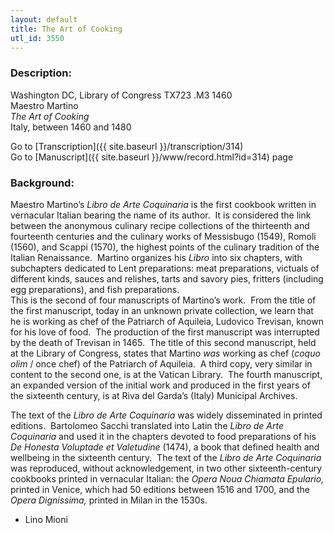 ```yaml
---
layout: default
title: The Art of Cooking
utl_id: 3550
---
```


###  Description:

Washington DC, Library of Congress TX723 .M3 1460<br>
Maestro Martino<br>
_The Art of Cooking_<br>
Italy, between 1460 and 1480

Go to [Transcription]({{ site.baseurl }}/transcription/314)<br>
Go to [Manuscript]({{ site.baseurl }}/www/record.html?id=314) page 

###  Background:

Maestro Martino’s _Libro de Arte Coquinaria_ is the first cookbook written in vernacular Italian bearing the name of its author.  It is considered the link between the anonymous culinary recipe collections of the thirteenth and fourteenth centuries and the culinary works of Messisbugo (1549), Romoli (1560), and Scappi (1570), the highest points of the culinary tradition of the Italian Renaissance.  Martino organizes his _Libro_ into six chapters, with subchapters dedicated to Lent preparations: meat preparations, victuals of different kinds, sauces and relishes, tarts and savory pies, fritters (including egg preparations), and fish preparations.     <br>
This is the second of four manuscripts of Martino’s work.  From the title of the first manuscript, today in an unknown private collection, we learn that he is working as chef of the Patriarch of Aquileia, Ludovico Trevisan, known for his love of food.  The production of the first manuscript was interrupted by the death of Trevisan in 1465.  The title of this second manuscript, held at the Library of Congress, states that Martino _was_ working as chef (_coquo olim_ / once chef) of the Patriarch of Aquileia.  A third copy, very similar in content to the second one, is at the Vatican Library.  The fourth manuscript, an expanded version of the initial work and produced in the first years of the sixteenth century, is at Riva del Garda’s (Italy) Municipal Archives.

The text of the _Libro de Arte Coquinaria_ was widely disseminated in printed editions.  Bartolomeo Sacchi translated into Latin the _Libro de Arte Coquinaria_ and used it in the chapters devoted to food preparations of his _De Honesta Voluptade et Valetudine_ (1474), a book that defined health and wellbeing in the sixteenth century.  The text of the _Libro de Arte Coquinaria_ was reproduced, without acknowledgement, in two other sixteenth-century cookbooks printed in vernacular Italian: the _Opera Noua Chiamata Epulario,_ printed in Venice, which had 50 editions between 1516 and 1700, and the _Opera Dignissima,_ printed in Milan in the 1530s.
- Lino Mioni

